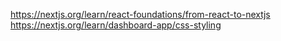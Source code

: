 https://nextjs.org/learn/react-foundations/from-react-to-nextjs
https://nextjs.org/learn/dashboard-app/css-styling